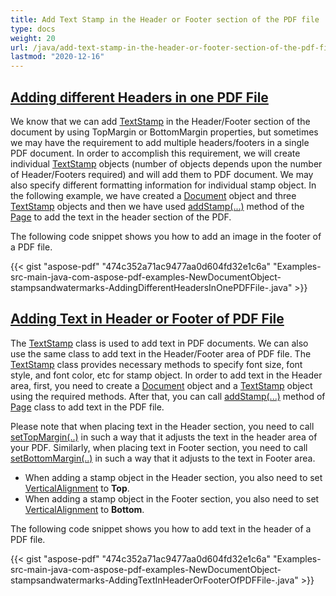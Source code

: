 ```yaml
---
title: Add Text Stamp in the Header or Footer section of the PDF file
type: docs
weight: 20
url: /java/add-text-stamp-in-the-header-or-footer-section-of-the-pdf-file/
lastmod: "2020-12-16"
---
```


## <ins>**Adding different Headers in one PDF File**
We know that we can add [TextStamp](https://apireference.aspose.com/java/pdf/com.aspose.pdf/TextStamp) in the Header/Footer section of the document by using TopMargin or BottomMargin properties, but sometimes we may have the requirement to add multiple headers/footers in a single PDF document. In order to accomplish this requirement, we will create individual [TextStamp](https://apireference.aspose.com/java/pdf/com.aspose.pdf/TextStamp) objects (number of objects depends upon the number of Header/Footers required) and will add them to PDF document. We may also specify different formatting information for individual stamp object. In the following example, we have created a [Document](https://apireference.aspose.com/java/pdf/com.aspose.pdf/Document) object and three [TextStamp](https://apireference.aspose.com/java/pdf/com.aspose.pdf/TextStamp) objects and then we have used [addStamp(...)](https://apireference.aspose.com/java/pdf/com.aspose.pdf/Page#addStamp-com.aspose.pdf.Stamp-) method of the [Page](https://apireference.aspose.com/java/pdf/com.aspose.pdf/Page) to add the text in the header section of the PDF.

The following code snippet shows you how to add an image in the footer of a PDF file.



{{< gist "aspose-pdf" "474c352a71ac9477aa0d604fd32e1c6a" "Examples-src-main-java-com-aspose-pdf-examples-NewDocumentObject-stampsandwatermarks-AddingDifferentHeadersInOnePDFFile-.java" >}}
## <ins>**Adding Text in Header or Footer of PDF File**
The [TextStamp](https://apireference.aspose.com/java/pdf/com.aspose.pdf/TextStamp) class is used to add text in PDF documents. We can also use the same class to add text in the Header/Footer area of PDF file. The [TextStamp](https://apireference.aspose.com/java/pdf/com.aspose.pdf/TextStamp) class provides necessary methods to specify font size, font style, and font color, etc for stamp object. In order to add text in the Header area, first, you need to create a [Document](http://www.aspose.com/api/java/pdf/com.aspose.pdf/classes/Document) object and a [TextStamp](https://apireference.aspose.com/java/pdf/com.aspose.pdf/TextStamp) object using the required methods. After that, you can call [addStamp(...)](https://apireference.aspose.com/java/pdf/com.aspose.pdf/Page#addStamp-com.aspose.pdf.Stamp-) method of [Page](https://apireference.aspose.com/java/pdf/com.aspose.pdf/Page) class to add text in the PDF file.

Please note that when placing text in the Header section, you need to call [setTopMargin(..)](https://apireference.aspose.com/java/pdf/com.aspose.pdf/Stamp#setTopMargin-double-) in such a way that it adjusts the text in the header area of your PDF. Similarly, when placing text in Footer section, you need to call [setBottomMargin(..)](https://apireference.aspose.com/java/pdf/com.aspose.pdf/Stamp#setBottomMargin-double-) in such a way that it adjusts to the text in Footer area.

- When adding a stamp object in the Header section, you also need to set [VerticalAlignment](https://apireference.aspose.com/java/pdf/com.aspose.pdf/VerticalAlignment) to **Top**.
- When adding a stamp object in the Footer section, you also need to set [VerticalAlignment](https://apireference.aspose.com/java/pdf/com.aspose.pdf/VerticalAlignment) to **Bottom**.

The following code snippet shows you how to add text in the header of a PDF file.

{{< gist "aspose-pdf" "474c352a71ac9477aa0d604fd32e1c6a" "Examples-src-main-java-com-aspose-pdf-examples-NewDocumentObject-stampsandwatermarks-AddingTextInHeaderOrFooterOfPDFFile-.java" >}}

